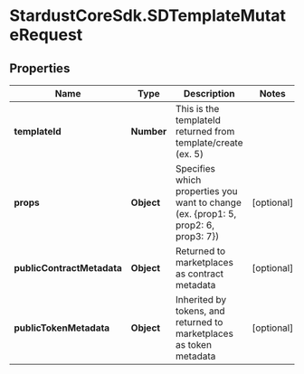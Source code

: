 # StardustCoreSdk.SDTemplateMutateRequest

## Properties

Name | Type | Description | Notes
------------ | ------------- | ------------- | -------------
**templateId** | **Number** | This is the templateId returned from template/create (ex. 5) | 
**props** | **Object** | Specifies which properties you want to change (ex. {prop1: 5, prop2: 6, prop3: 7}) | [optional] 
**publicContractMetadata** | **Object** | Returned to marketplaces as contract metadata | [optional] 
**publicTokenMetadata** | **Object** | Inherited by tokens, and returned to marketplaces as token metadata | [optional] 



